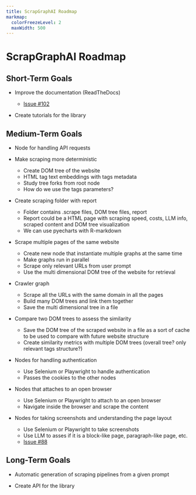 ```yaml
---
title: ScrapGraphAI Roadmap
markmap:
  colorFreezeLevel: 2
  maxWidth: 500
---
```


# **ScrapGraphAI Roadmap**

## **Short-Term Goals**

- Improve the documentation (ReadTheDocs)
    - [Issue #102](https://github.com/VinciGit00/Scrapegraph-ai/issues/102)

- Create tutorials for the library

## **Medium-Term Goals**

- Node for handling API requests
- Make scraping more deterministic
    - Create DOM tree of the website
    - HTML tag text embeddings with tags metadata
    - Study tree forks from root node
    - How do we use the tags parameters?

- Create scraping folder with report
    - Folder contains .scrape files, DOM tree files, report
    - Report could be a HTML page with scraping speed, costs, LLM info, scraped content and DOM tree visualization
    - We can use pyecharts with R-markdown

- Scrape multiple pages of the same website
    - Create new node that instantiate multiple graphs at the same time
    - Make graphs run in parallel
    - Scrape only relevant URLs from user prompt
    - Use the multi dimensional DOM tree of the website for retrieval

- Crawler graph
    - Scrape all the URLs with the same domain in all the pages
    - Build many DOM trees and link them together
    - Save the multi dimensional tree in a file

- Compare two DOM trees to assess the similarity
    - Save the DOM tree of the scraped website in a file as a sort of cache to be used to compare with future website structure
    - Create similarity metrics with multiple DOM trees (overall tree? only relevant tags structure?)

- Nodes for handling authentication
    - Use Selenium or Playwright to handle authentication
    - Passes the cookies to the other nodes

- Nodes that attaches to an open browser
    - Use Selenium or Playwright to attach to an open browser
    - Navigate inside the browser and scrape the content

- Nodes for taking screenshots and understanding the page layout
    - Use Selenium or Playwright to take screenshots
    - Use LLM to asses if it is a block-like page, paragraph-like page, etc.
    - [Issue #88](https://github.com/VinciGit00/Scrapegraph-ai/issues/88)

## **Long-Term Goals**

- Automatic generation of scraping pipelines from a given prompt

- Create API for the library
